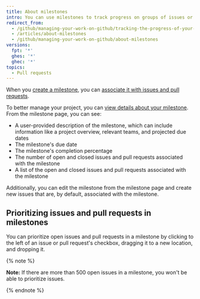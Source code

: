 ```yaml
---
title: About milestones
intro: You can use milestones to track progress on groups of issues or pull requests in a repository.
redirect_from:
  - /github/managing-your-work-on-github/tracking-the-progress-of-your-work-with-milestones/about-milestones
  - /articles/about-milestones
  - /github/managing-your-work-on-github/about-milestones
versions:
  fpt: '*'
  ghes: '*'
  ghec: '*'
topics:
  - Pull requests
---
```

When you [create a milestone](/issues/using-labels-and-milestones-to-track-work/creating-and-editing-milestones-for-issues-and-pull-requests), you can [associate it with issues and pull requests](/issues/using-labels-and-milestones-to-track-work/associating-milestones-with-issues-and-pull-requests).

To better manage your project, you can [view details about your milestone](/issues/using-labels-and-milestones-to-track-work/viewing-your-milestones-progress). From the milestone page, you can see:

- A user-provided description of the milestone, which can include information like a project overview, relevant teams, and projected due dates
- The milestone's due date
- The milestone's completion percentage
- The number of open and closed issues and pull requests associated with the milestone
- A list of the open and closed issues and pull requests associated with the milestone

Additionally, you can edit the milestone from the milestone page and create new issues that are, by default, associated with the milestone.

## Prioritizing issues and pull requests in milestones

You can prioritize open issues and pull requests in a milestone by clicking to the left of an issue or pull request's checkbox, dragging it to a new location, and dropping it.

{% note %}

**Note:** If there are more than 500 open issues in a milestone, you won't be able to prioritize issues.

{% endnote %}
